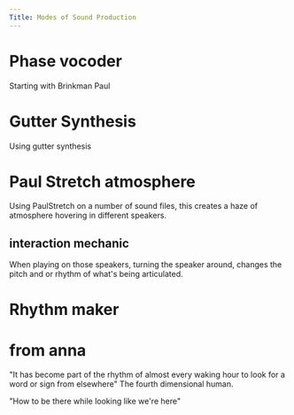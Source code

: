 ```yaml
---
Title: Modes of Sound Production
---
```

# Phase vocoder
Starting with Brinkman Paul

# Gutter Synthesis
Using gutter synthesis

# Paul Stretch atmosphere
Using PaulStretch on a number of sound files, this creates a haze of atmosphere hovering in different speakers.

## interaction mechanic
When playing on those speakers, turning the speaker around, changes the pitch and or rhythm of what's being articulated.

# Rhythm maker



# from anna
"It has become part of the rhythm of almost every waking hour to look for a word or sign from elsewhere" The fourth dimensional human.

"How to be there while looking like we're here"
